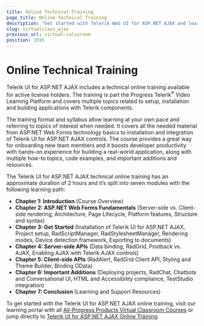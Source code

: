 ```yaml
---
title: Online Technical Training
page_title: Online Technical Training
description: "Get started with Telerik Web UI for ASP.NET AJAX and learn about the Online Technical Training free on-demand training program exclusive to active license holders."
slug: virtualclass_ajax
previous_url: virtual-calssroom
position: 1595
---
```


# Online Technical Training

Telerik UI for ASP.NET AJAX includes a technical online training available for active license holders. The training is part the Progress Telerik<sup>®</sup> Video Learning Platform and covers multiple topics related to setup, installation and building applications with Telerik components.

The training format and syllabus allow learning at your own pace and referring to topics of interest when needed. It covers all the needed material from ASP.NET Web Forms technology basics to installation and integration of Telerik UI for ASP.NET AJAX controls. The course provides a great way for onboarding new team members and it boosts developer productivity with hands-on experience for building a real-world application, along with multiple how-to topics, code examples, and important additions and resources.

The Telerik UI for ASP.NET AJAX technical online training has an approximate duration of 2 hours and it’s split into seven modules with the following learning path:
* **Chapter 1: Introduction** (Course Overview)
* **Chapter 2: ASP.NET Web Forms Fundamentals** (Server-side vs. Client-side rendering, Architecture, Page Lifecycle, Platform features, Structure and syntax)
* **Chapter 3: Get Started** (Installation of Telerik UI for ASP.NET AJAX, Project setup, RadScriptManager, RadStylesheetManager, Rendering modes, Device detection framework, Exporting to documents)
* **Chapter 4: Server-side APIs** (Data binding, RadGrid, Postback vs. AJAX, Enabling AJAX with Telerik AJAX controls)
* **Chapter 5: Client-side APIs** (RadAlert, RadGrid Client API, Styling and Theme Builder, Binding OData)
* **Chapter 6: Important Additions** (Deploying projects, RadChat, Chatbots and Conversational UI, HTML and Accessibility compliance, TestStudio integration)
* **Chapter 7: Conclusion** (Learning and Support Resources)

To get started with the Telerik UI for ASP.NET AJAX online training, visit our learning portal with all [All-Progress Products Virtual Classroom Courses](https://learn.telerik.com/learn) or jump directly to [Telerik UI for ASP.NET AJAX Online Training](https://learn.telerik.com/learn/course/external/view/elearning/5/telerik-ui-for-aspnet-ajax).

